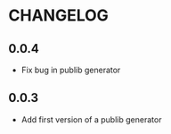 # CHANGELOG

## 0.0.4

* Fix bug in publib generator

## 0.0.3

* Add first version of a publib generator

